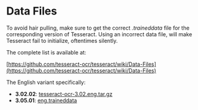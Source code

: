 # Data Files

To avoid hair pulling, make sure to get the correct *.traineddata* file for the
corresponding version of Tesseract. Using an incorrect data file, will make
Tesseract fail to initialize, oftentimes silently.

The complete list is available at:

[https://github.com/tesseract-ocr/tesseract/wiki/Data-Files](https://github.com/tesseract-ocr/tesseract/wiki/Data-Files)

The English variant specifically:

- **3.02.02**: [tesseract-ocr-3.02.eng.tar.gz](https://sourceforge.net/projects/tesseract-ocr-alt/files/tesseract-ocr-3.02.eng.tar.gz/download)
- **3.05.01**: [eng.traineddata](https://github.com/tesseract-ocr/tessdata/raw/3.04.00/eng.traineddata)
